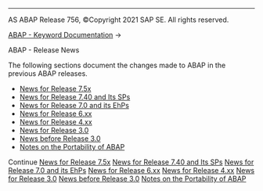   

* * *

AS ABAP Release 756, ©Copyright 2021 SAP SE. All rights reserved.

[ABAP - Keyword Documentation](javascript:call_link\('abenabap.htm'\)) → 

ABAP - Release News

The following sections document the changes made to ABAP in the previous ABAP releases.

-   [News for Release 7.5x](javascript:call_link\('abennews-75.htm'\))
-   [News for Release 7.40 and Its SPs](javascript:call_link\('abennews-740.htm'\))
-   [News for Release 7.0 and its EhPs](javascript:call_link\('abennews-70_ehps.htm'\))
-   [News for Release 6.xx](javascript:call_link\('abennews-6.htm'\))
-   [News for Release 4.xx](javascript:call_link\('abennews-4.htm'\))
-   [News for Release 3.0](javascript:call_link\('abennews-30.htm'\))
-   [News before Release 3.0](javascript:call_link\('abennews-21.htm'\))
-   [Notes on the Portability of ABAP](javascript:call_link\('abenportability.htm'\))

Continue
[News for Release 7.5x](javascript:call_link\('abennews-75.htm'\))
[News for Release 7.40 and Its SPs](javascript:call_link\('abennews-740.htm'\))
[News for Release 7.0 and its EhPs](javascript:call_link\('abennews-70_ehps.htm'\))
[News for Release 6.xx](javascript:call_link\('abennews-6.htm'\))
[News for Release 4.xx](javascript:call_link\('abennews-4.htm'\))
[News for Release 3.0](javascript:call_link\('abennews-30.htm'\))
[News before Release 3.0](javascript:call_link\('abennews-21.htm'\))
[Notes on the Portability of ABAP](javascript:call_link\('abenportability.htm'\))